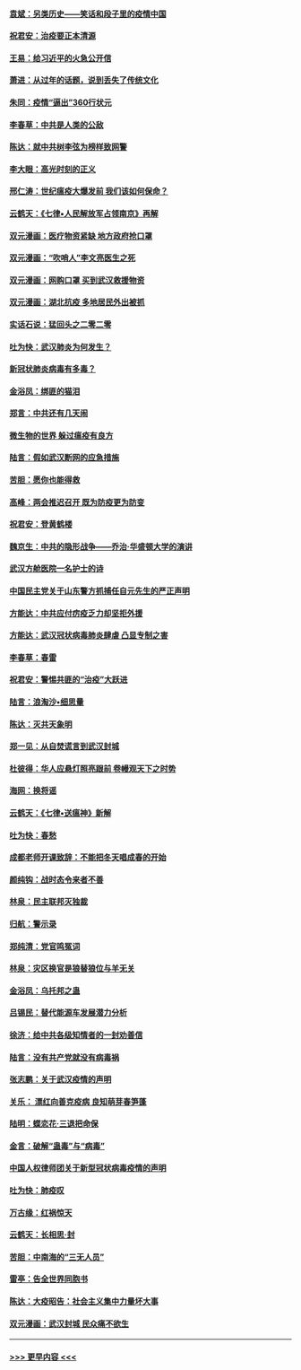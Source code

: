 #### [袁斌：另类历史——笑话和段子里的疫情中国](../pages/nsc993/n11889243.md?t=02240801) 
#### [祝君安：治疫要正本清源](../pages/nsc993/n11889085.md?t=02240801) 
#### [王易：给习近平的火急公开信](../pages/nsc993/n11888225.md?t=02240801) 
#### [萧进：从过年的话题，说到丢失了传统文化](../pages/nsc993/n11887732.md?t=02240801) 
#### [朱同：疫情“逼出”360行状元](../pages/nsc993/n11887678.md?t=02240801) 
#### [李春草：中共是人类的公敌](../pages/nsc993/n11887656.md?t=02240801) 
#### [陈达：就中共树李弦为榜样致网警](../pages/nsc993/n11887625.md?t=02240801) 
#### [李大眼：高光时刻的正义](../pages/nsc993/n11887585.md?t=02240801) 
#### [邢仁涛：世纪瘟疫大爆发前 我们该如何保命？](../pages/nsc993/n11887535.md?t=02240801) 
#### [云鹤天：《七律▪人民解放军占领南京》再解](../pages/nsc993/n11887524.md?t=02240801) 
#### [双元漫画：医疗物资紧缺 地方政府抢口罩](../pages/nsc993/n11884744.md?t=02240801) 
#### [双元漫画：“吹哨人”李文亮医生之死](../pages/nsc993/n11884705.md?t=02240801) 
#### [双元漫画：网购口罩 买到武汉救援物资](../pages/nsc993/n11884670.md?t=02240801) 
#### [双元漫画：湖北抗疫 多地居民外出被抓](../pages/nsc993/n11884643.md?t=02240801) 
#### [实话石说：猛回头之二零二零](../pages/nsc993/n11883968.md?t=02240801) 
#### [吐为快：武汉肺炎为何发生？](../pages/nsc993/n11882180.md?t=02240801) 
#### [新冠状肺炎病毒有多毒？](../pages/nsc993/n11881790.md?t=02240801) 
#### [金浴凤：绑匪的猫泪](../pages/nsc993/n11880664.md?t=02240801) 
#### [郑言：中共还有几天闹](../pages/nsc993/n11880645.md?t=02240801) 
#### [微生物的世界 躲过瘟疫有良方](../pages/nsc993/n11880492.md?t=02240801) 
#### [陆言：假如武汉断网的应急措施](../pages/nsc993/n11880619.md?t=02240801) 
#### [苦胆：愿你也能得救](../pages/nsc993/n11880601.md?t=02240801) 
#### [高峰：两会推迟召开  既为防疫更为防变](../pages/nsc993/n11879977.md?t=02240801) 
#### [祝君安：登黄鹤楼](../pages/nsc993/n11880583.md?t=02240801) 
#### [魏京生：中共的隐形战争——乔治‧华盛顿大学的演讲](../pages/nsc993/n11879765.md?t=02240801) 
#### [武汉方舱医院一名护士的诗](../pages/nsc993/n11878480.md?t=02240801) 
#### [中国民主党关于山东警方抓捕任自元先生的严正声明](../pages/nsc993/n11877506.md?t=02240801) 
#### [方能达：中共应付疠疫乏力却坚拒外援](../pages/nsc993/n11877497.md?t=02240801) 
#### [方能达：武汉冠状病毒肺炎肆虐 凸显专制之害](../pages/nsc993/n11877475.md?t=02240801) 
#### [李春草：春雷](../pages/nsc993/n11876287.md?t=02240801) 
#### [祝君安：警惕共匪的“治疫”大跃进](../pages/nsc993/n11876084.md?t=02240801) 
#### [陆言：浪淘沙•细思量](../pages/nsc993/n11876071.md?t=02240801) 
#### [陈达：灭共天象明](../pages/nsc993/n11876063.md?t=02240801) 
#### [郑一见：从自焚谎言到武汉封城](../pages/nsc993/n11875621.md?t=02240801) 
#### [杜彼得：华人应悬灯照亮跟前 卷幔观天下之时势](../pages/nsc993/n11874822.md?t=02240801) 
#### [海网：换将谣](../pages/nsc993/n11873712.md?t=02240801) 
#### [云鹤天：《七律▪送瘟神》新解](../pages/nsc993/n11873598.md?t=02240801) 
#### [吐为快：春愁](../pages/nsc993/n11872801.md?t=02240801) 
#### [成都老师开课致辞：不能把冬天唱成春的开始](../pages/nsc993/n11872653.md?t=02240801) 
#### [颜纯钩：战时态令来者不善](../pages/nsc993/n11872011.md?t=02240801) 
#### [林泉：民主联邦灭独裁](../pages/nsc993/n11870998.md?t=02240801) 
#### [归航：警示录](../pages/nsc993/n11870963.md?t=02240801) 
#### [郑纯清：党官鸣冤词](../pages/nsc993/n11870938.md?t=02240801) 
#### [林泉：灾区换官是狼替狼位与羊无关](../pages/nsc993/n11870896.md?t=02240801) 
#### [金浴凤：乌托邦之蛊](../pages/nsc993/n11870879.md?t=02240801) 
#### [吕锡民：替代能源车发展潜力分析](../pages/nsc993/n11870656.md?t=02240801) 
#### [徐济：给中共各级知情者的一封劝善信](../pages/nsc993/n11868561.md?t=02240801) 
#### [陆言：没有共产党就没有病毒祸](../pages/nsc993/n11868232.md?t=02240801) 
#### [张志鹏：关于武汉疫情的声明](../pages/nsc993/n11867182.md?t=02240801) 
#### [关乐： 漂红向善克疫病 良知萌芽春笋蓬](../pages/nsc993/n11865710.md?t=02240801) 
#### [陆明：蝶恋花‧三退把命保](../pages/nsc993/n11865673.md?t=02240801) 
#### [金言：破解“蛊毒”与“病毒”](../pages/nsc993/n11864103.md?t=02240801) 
#### [中国人权律师团关于新型冠状病毒疫情的声明](../pages/nsc993/n11864249.md?t=02240801) 
#### [吐为快：肺疫叹](../pages/nsc993/n11864027.md?t=02240801) 
#### [万古缘：红祸惊天](../pages/nsc993/n11864079.md?t=02240801) 
#### [云鹤天：长相思‧封](../pages/nsc993/n11864006.md?t=02240801) 
#### [苦胆：中南海的“三无人员”](../pages/nsc993/n11862997.md?t=02240801) 
#### [雷亭：告全世界同胞书](../pages/nsc993/n11862572.md?t=02240801) 
#### [陈达：大疫昭告：社会主义集中力量坏大事](../pages/nsc993/n11859419.md?t=02240801) 
#### [双元漫画：武汉封城 民众痛不欲生](../pages/nsc993/n11859287.md?t=02240801) 

----
#### [ >>> 更早内容 <<< ](../indexes/nsc993-earlier.md)
